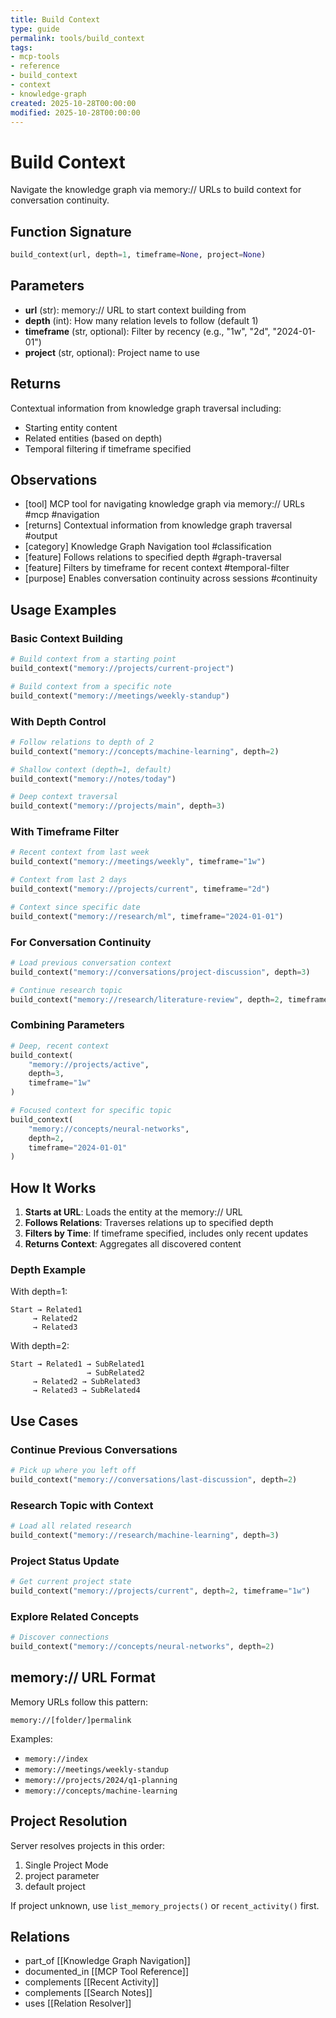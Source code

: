 ```yaml
---
title: Build Context
type: guide
permalink: tools/build_context
tags:
- mcp-tools
- reference
- build_context
- context
- knowledge-graph
created: 2025-10-28T00:00:00
modified: 2025-10-28T00:00:00
---
```


# Build Context

Navigate the knowledge graph via memory:// URLs to build context for conversation continuity.

## Function Signature

```python
build_context(url, depth=1, timeframe=None, project=None)
```

## Parameters

- **url** (str): memory:// URL to start context building from
- **depth** (int): How many relation levels to follow (default 1)
- **timeframe** (str, optional): Filter by recency (e.g., "1w", "2d", "2024-01-01")
- **project** (str, optional): Project name to use

## Returns

Contextual information from knowledge graph traversal including:
- Starting entity content
- Related entities (based on depth)
- Temporal filtering if timeframe specified

## Observations

- [tool] MCP tool for navigating knowledge graph via memory:// URLs #mcp #navigation
- [returns] Contextual information from knowledge graph traversal #output
- [category] Knowledge Graph Navigation tool #classification
- [feature] Follows relations to specified depth #graph-traversal
- [feature] Filters by timeframe for recent context #temporal-filter
- [purpose] Enables conversation continuity across sessions #continuity

## Usage Examples

### Basic Context Building

```python
# Build context from a starting point
build_context("memory://projects/current-project")

# Build context from a specific note
build_context("memory://meetings/weekly-standup")
```

### With Depth Control

```python
# Follow relations to depth of 2
build_context("memory://concepts/machine-learning", depth=2)

# Shallow context (depth=1, default)
build_context("memory://notes/today")

# Deep context traversal
build_context("memory://projects/main", depth=3)
```

### With Timeframe Filter

```python
# Recent context from last week
build_context("memory://meetings/weekly", timeframe="1w")

# Context from last 2 days
build_context("memory://projects/current", timeframe="2d")

# Context since specific date
build_context("memory://research/ml", timeframe="2024-01-01")
```

### For Conversation Continuity

```python
# Load previous conversation context
build_context("memory://conversations/project-discussion", depth=3)

# Continue research topic
build_context("memory://research/literature-review", depth=2, timeframe="1w")
```

### Combining Parameters

```python
# Deep, recent context
build_context(
    "memory://projects/active",
    depth=3,
    timeframe="1w"
)

# Focused context for specific topic
build_context(
    "memory://concepts/neural-networks",
    depth=2,
    timeframe="2024-01-01"
)
```

## How It Works

1. **Starts at URL**: Loads the entity at the memory:// URL
2. **Follows Relations**: Traverses relations up to specified depth
3. **Filters by Time**: If timeframe specified, includes only recent updates
4. **Returns Context**: Aggregates all discovered content

### Depth Example

With depth=1:
```
Start → Related1
     → Related2
     → Related3
```

With depth=2:
```
Start → Related1 → SubRelated1
                 → SubRelated2
     → Related2 → SubRelated3
     → Related3 → SubRelated4
```

## Use Cases

### Continue Previous Conversations

```python
# Pick up where you left off
build_context("memory://conversations/last-discussion", depth=2)
```

### Research Topic with Context

```python
# Load all related research
build_context("memory://research/machine-learning", depth=3)
```

### Project Status Update

```python
# Get current project state
build_context("memory://projects/current", depth=2, timeframe="1w")
```

### Explore Related Concepts

```python
# Discover connections
build_context("memory://concepts/neural-networks", depth=2)
```

## memory:// URL Format

Memory URLs follow this pattern:
```
memory://[folder/]permalink
```

Examples:
- `memory://index`
- `memory://meetings/weekly-standup`
- `memory://projects/2024/q1-planning`
- `memory://concepts/machine-learning`

## Project Resolution

Server resolves projects in this order:
1. Single Project Mode
2. project parameter
3. default project

If project unknown, use `list_memory_projects()` or `recent_activity()` first.

## Relations

- part_of [[Knowledge Graph Navigation]]
- documented_in [[MCP Tool Reference]]
- complements [[Recent Activity]]
- complements [[Search Notes]]
- uses [[Relation Resolver]]
